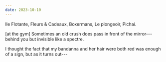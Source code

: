 ```yaml
---
date: 2023-10-10
---
```


Ile Flotante, Fleurs & Cadeaux, Boxermans, Le plongeoir, Pichai.

[at the gym] Sometimes an old crush does pass in front of the mirror---behind you but invisible like a spectre.

I thought the fact that my bandanna and her hair were both red was enough of a sign, but as it turns out---
